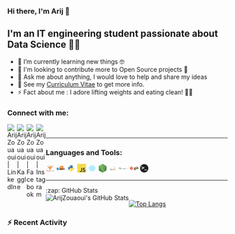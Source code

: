 ### Hi there, I'm Arij 👋

## I'm an IT engineering student passionate about Data Science :woman_technologist: 

- 🌱 I’m currently learning new things :nerd_face:
- 🥅 I'm looking to contribute more to Open Source projects :thought_balloon:
- 💬 Ask me about anything, I would love to help and share my ideas 
- 📝 See my [Curriculum Vitae](https://drive.google.com/file/d/1hFs7w-wPgleCnZtSvr19jgeEAfBAo50c/view?usp=sharing) to get more info.
- ⚡ Fact about me : I adore lifting weights and eating clean! :weight_lifting_woman: 



### Connect with me:

[<img align="left" alt="ArijZouaoui | LinkedIn" width="22px" src="https://cdn.jsdelivr.net/npm/simple-icons@v3/icons/linkedin.svg" />][linkedin]
[<img align="left" alt="ArijZouaoui | Kaggle" width="22px" src="https://cdn.jsdelivr.net/npm/simple-icons@v3/icons/kaggle.svg" />][kaggle]
[<img align="left" alt="ArijZouaoui | Facebook" width="22px" src="https://cdn.jsdelivr.net/npm/simple-icons@v3/icons/facebook.svg" />][facebook]
[<img align="left" alt="ArijZouaoui | Instagram" width="22px" src="https://cdn.jsdelivr.net/npm/simple-icons@v3/icons/instagram.svg" />][instagram]
<br />


---

### Languages and Tools:  
<code><img height="20" src="https://raw.githubusercontent.com/github/explore/80688e429a7d4ef2fca1e82350fe8e3517d3494d/topics/tensorflow/tensorflow.png"></code>
<code><img height="20" src="https://raw.githubusercontent.com/github/explore/80688e429a7d4ef2fca1e82350fe8e3517d3494d/topics/scikit-learn/scikit-learn.png"></code>
<code><img height="20" src="https://raw.githubusercontent.com/github/explore/80688e429a7d4ef2fca1e82350fe8e3517d3494d/topics/python/python.png"></code>
<code><img height="20" src="https://raw.githubusercontent.com/github/explore/80688e429a7d4ef2fca1e82350fe8e3517d3494d/topics/javascript/javascript.png"></code>
<code><img height="20" src="https://raw.githubusercontent.com/github/explore/80688e429a7d4ef2fca1e82350fe8e3517d3494d/topics/react/react.png"></code>
<code><img height="20" src="https://raw.githubusercontent.com/github/explore/80688e429a7d4ef2fca1e82350fe8e3517d3494d/topics/nodejs/nodejs.png"></code>
<code><img height="20" src="https://raw.githubusercontent.com/github/explore/80688e429a7d4ef2fca1e82350fe8e3517d3494d/topics/mysql/mysql.png"></code>
<code><img height="20" src="https://raw.githubusercontent.com/github/explore/80688e429a7d4ef2fca1e82350fe8e3517d3494d/topics/mongodb/mongodb.png"></code>
<code><img height="20" src="https://raw.githubusercontent.com/github/explore/80688e429a7d4ef2fca1e82350fe8e3517d3494d/topics/git/git.png"></code>
<code><img height="20" src="https://raw.githubusercontent.com/github/explore/80688e429a7d4ef2fca1e82350fe8e3517d3494d/topics/terminal/terminal.png"></code>

---

  <summary>:zap: GitHub Stats</summary>

 <img align="left" alt="ArijZouaoui's GitHub Stats" src="https://github-readme-stats.vercel.app/api?username=ArijZouaoui&show_icons=true&hide_border=true&theme=tokyonight&hide=prs,issues,contribs" />

[![Top Langs](https://github-readme-stats.vercel.app/api/top-langs/?username=ArijZouaoui&layout=compact&show_icons=true&title_color=fe6287&icon_color=fe6287&theme=tokyonigh&text_color=ffffff&bg_color=0a192f)](https://github.com/ArijZouaoui?tab=repositories)

### :zap: Recent Activity

<!--START_SECTION:activity-->
<!--END_SECTION:activity-->


[linkedin]: https://www.linkedin.com/in/arij-zouaoui/
[kaggle]: https://www.kaggle.com/arijzou
[facebook]: https://www.facebook.com/arij.zouaoui2/
[instagram]: https://www.instagram.com/arij_zouaoui/
